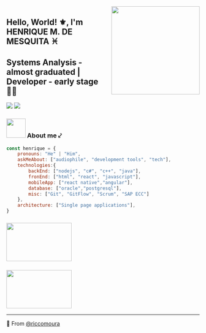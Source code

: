 <img align='right' src="https://media.giphy.com/media/xT77XOOBRKV3reH22k/giphy.gif" width="230">

## Hello, World! ⚜️, I'm HENRIQUE M. DE MESQUITA ♓
## Systems Analysis - almost graduated | Developer - early stage 👨‍💻

[![](https://img.shields.io/badge/AddMe-LinkedIn-blue)](https://www.linkedin.com/in/mesquitahenrique/)
[![](https://img.shields.io/twitter/follow/moura_ricco?label=Follow&style=social)](https://twitter.com/intent/follow?screen_name=moura_ricco)

### <img src="https://media.giphy.com/media/3oz8xKtYeaHDZ26IIo/giphy.gif" width="50"> About me ⤦  

```javascript
const henrique = {
    pronouns: "He" | "Him",
    askMeAbout: ["audiophile", "development tools", "tech"],
    technologies:{
        backEnd: ["nodejs", "c#", "c++", "java"],
        fronEnd: ["html", "react", "javascript"],
        mobileApp: ["react native","angular"],
        database: ["oracle","postgresql"],
        misc: ["Git", "GitFlow", "Scrum", "SAP ECC"]
    },
    architecture: ["Single page applications"],
}
```
### <img src="https://i.ibb.co/3d41bQR/ezgif-com-resize-1.gif" width="170" height="100">
### <img src="https://i.ibb.co/X2VQY8G/ezgif-com-resize-2.gif" width="170" height="100">
---
🔰 From [@riccomoura](https://github.com/riccomoura)
